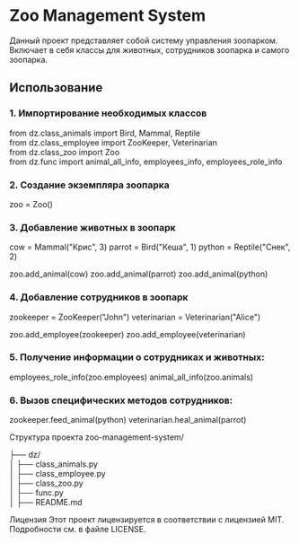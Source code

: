 # Zoo Management System

Данный проект представляет собой систему управления зоопарком. Включает в себя классы для животных, сотрудников 
зоопарка и самого зоопарка.

## Использование

### 1. Импортирование необходимых классов
from dz.class_animals import Bird, Mammal, Reptile <br />
from dz.class_employee import ZooKeeper, Veterinarian <br />
from dz.class_zoo import Zoo <br />
from dz.func import animal_all_info, employees_info, employees_role_info <br />

###  2. Создание экземпляра зоопарка
zoo = Zoo()

### 3. Добавление животных в зоопарк
cow = Mammal("Крис", 3)
parrot = Bird("Кеша", 1)
python = Reptile("Снек", 2)

zoo.add_animal(cow)
zoo.add_animal(parrot)
zoo.add_animal(python)

### 4. Добавление сотрудников в зоопарк
zookeeper = ZooKeeper("John")
veterinarian = Veterinarian("Alice")

zoo.add_employee(zookeeper)
zoo.add_employee(veterinarian)

### 5. Получение информации о сотрудниках и животных:
employees_role_info(zoo.employees)
animal_all_info(zoo.animals)

### 6. Вызов специфических методов сотрудников:
zookeeper.feed_animal(python)
veterinarian.heal_animal(parrot)


Структура проекта
zoo-management-system/


├── dz/<br />
│   ├── class_animals.py <br />
│   ├── class_employee.py <br />
│   ├── class_zoo.py <br />
│   ├──  func.py <br />
│   ├── README.md <br />



Лицензия
Этот проект лицензируется в соответствии с лицензией MIT. Подробности см. в файле LICENSE.

